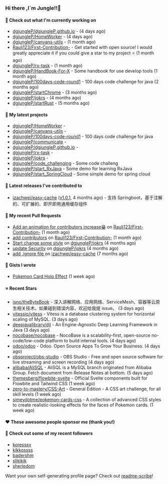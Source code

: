 ### Hi there ,I`m Jungle!!👋

#### 👷 Check out what I'm currently working on

- [dgjungleP/dgjungleP.github.io](https://github.com/dgjungleP/dgjungleP.github.io) -  (4 days ago)
- [dgjungleP/HomeWorker](https://github.com/dgjungleP/HomeWorker) -  (4 days ago)
- [dgjungleP/canvans-utils](https://github.com/dgjungleP/canvans-utils) -  (1 month ago)
- [Raulj123/First-Contribution-](https://github.com/Raulj123/First-Contribution-) - Get started with open source! I would greatly appreciate it if you could give a star to my project ⭐ (1 month ago)
- [dgjungleP/rx-task](https://github.com/dgjungleP/rx-task) -  (1 month ago)
- [dgjungleP/HandBook-For-X](https://github.com/dgjungleP/HandBook-For-X) - Some handbook for use develop tools (1 month ago)
- [dgjungleP/100days-code-round1](https://github.com/dgjungleP/100days-code-round1) - 100 days code challenge for java (2 months ago)
- [dgjungleP/startChrome](https://github.com/dgjungleP/startChrome) -  (3 months ago)
- [dgjungleP/jokrs](https://github.com/dgjungleP/jokrs) -  (4 months ago)
- [dgjungleP/startRust](https://github.com/dgjungleP/startRust) -  (5 months ago)

#### 🌱 My latest projects

- [dgjungleP/HomeWorker](https://github.com/dgjungleP/HomeWorker) - 
- [dgjungleP/canvans-utils](https://github.com/dgjungleP/canvans-utils) - 
- [dgjungleP/100days-code-round1](https://github.com/dgjungleP/100days-code-round1) - 100 days code challenge for java
- [dgjungleP/communicate](https://github.com/dgjungleP/communicate) - 
- [dgjungleP/dgjungleP.github.io](https://github.com/dgjungleP/dgjungleP.github.io) - 
- [dgjungleP/rx-task](https://github.com/dgjungleP/rx-task) - 
- [dgjungleP/jokrs](https://github.com/dgjungleP/jokrs) - 
- [dgjungleP/code_challenging](https://github.com/dgjungleP/code_challenging) - Some code challeng
- [dgjungleP/start_RxJava](https://github.com/dgjungleP/start_RxJava) - Some demo for learning RxJava
- [dgjungleP/start_SpringCloud](https://github.com/dgjungleP/start_SpringCloud) - Some simple demo for spring cloud 

#### 🔭 Latest releases I've contributed to

- [izachwei/easy-cache](https://github.com/izachwei/easy-cache) ([v1.0.1](https://github.com/izachwei/easy-cache/releases/tag/v1.0.1), 4 months ago) - 支持 Springboot，基于注解的、可扩展的、即开即用通用缓存组件

#### 🔨 My recent Pull Requests

- [Add  an animation for contributors increase😁](https://github.com/Raulj123/First-Contribution-/pull/4) on [Raulj123/First-Contribution-](https://github.com/Raulj123/First-Contribution-) (1 month ago)
- [add contributors](https://github.com/Raulj123/First-Contribution-/pull/3) on [Raulj123/First-Contribution-](https://github.com/Raulj123/First-Contribution-) (1 month ago)
- [Start change some style](https://github.com/dgjungleP/jokrs/pull/2) on [dgjungleP/jokrs](https://github.com/dgjungleP/jokrs) (4 months ago)
- [update Security](https://github.com/dgjungleP/jokrs/pull/1) on [dgjungleP/jokrs](https://github.com/dgjungleP/jokrs) (4 months ago)
- [add .ignore file ](https://github.com/izachwei/easy-cache/pull/2) on [izachwei/easy-cache](https://github.com/izachwei/easy-cache) (7 months ago)


#### 📓 Gists I wrote

- [Pokemon Card Holo Effect](https://gist.github.com/5870cd3bb091268b3485debc5f3cec36) (1 week ago)

#### ⭐ Recent Stars

- [isno/theByteBook](https://github.com/isno/theByteBook) - 深入讲解网络、应用网络、ServiceMesh、容器等云原生相关技术。如果碰到错误内容，欢迎给我提 issue。 (3 days ago)
- [vitessio/vitess](https://github.com/vitessio/vitess) - Vitess is a database clustering system for horizontal scaling of MySQL. (3 days ago)
- [deepjavalibrary/djl](https://github.com/deepjavalibrary/djl) - An Engine-Agnostic Deep Learning Framework in Java (3 days ago)
- [nocobase/nocobase](https://github.com/nocobase/nocobase) - NocoBase is a scalability-first, open-source no-code/low-code platform to build internal tools.  (4 days ago)
- [odoo/odoo](https://github.com/odoo/odoo) - Odoo. Open Source Apps To Grow Your Business. (4 days ago)
- [obsproject/obs-studio](https://github.com/obsproject/obs-studio) - OBS Studio - Free and open source software for live streaming and screen recording (4 days ago)
- [alibaba/AliSQL](https://github.com/alibaba/AliSQL) - AliSQL is a MySQL branch originated from Alibaba Group. Fetch document from Release Notes at bottom. (5 days ago)
- [themesberg/flowbite-svelte](https://github.com/themesberg/flowbite-svelte) - Official Svelte components built for Flowbite and Tailwind CSS (1 week ago)
- [zero-to-mastery/CSS-Art](https://github.com/zero-to-mastery/CSS-Art) - General Edition - A CSS art challenge, for all skill levels (1 week ago)
- [simeydotme/pokemon-cards-css](https://github.com/simeydotme/pokemon-cards-css) - A collection of advanced CSS styles to create realistic-looking effects for the faces of Pokemon cards. (1 week ago)

#### ❤️ These awesome people sponsor me (thank you!)


#### 👯 Check out some of my recent followers

- [koresssv](https://github.com/koresssv)
- [kikkossss](https://github.com/kikkossss)
- [badershm](https://github.com/badershm)
- [slikikik](https://github.com/slikikik)
- [sherledom](https://github.com/sherledom)

Want your own self-generating profile page? Check out [readme-scribe](https://github.com/muesli/readme-scribe)!
